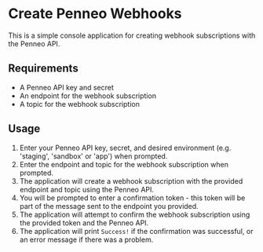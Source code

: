 # Create Penneo Webhooks

This is a simple console application for creating webhook subscriptions with the Penneo API.
## Requirements
* A Penneo API key and secret
* An endpoint for the webhook subscription
* A topic for the webhook subscription

## Usage
1. Enter your Penneo API key, secret, and desired environment (e.g. 'staging', 'sandbox' or 'app') when prompted.
2. Enter the endpoint and topic for the webhook subscription when prompted.
3. The application will create a webhook subscription with the provided endpoint and topic using the Penneo API.
4. You will be prompted to enter a confirmation token - this token will be part of the message sent to the endpoint you provided.
5. The application will attempt to confirm the webhook subscription using the provided token and the Penneo API.
6. The application will print `Success!` if the confirmation was successful, or an error message if there was a problem.


